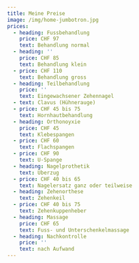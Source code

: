 ```yaml
---
title: Meine Preise
image: /img/home-jumbotron.jpg
prices:
  - heading: Fussbehandlung
    price: CHF 97
    text: Behandlung normal
  - heading: ''
    price: CHF 85
    text: Behandlung klein
  - price: CHF 110
    text: Behandlung gross
  - heading: Teilbehandlung
    price: ''
    text: Eingewachsener Zehennagel
  - text: Clavus (Hühnerauge)
  - price: CHF 45 bis 75
    text: Hornhautbehandlung
  - heading: Orthonoyxie
    price: CHF 45
    text: Klebespangen
  - price: CHF 60
    text: Flachspangen
  - price: CHF 90
    text: U-Spange
  - heading: Nagelprothetik
    text: Überzug
  - price: CHF 40 bis 65
    text: Nagelersatz ganz oder teilweise
  - heading: Zehenorthese
    text: Zehenkeil
  - price: CHF 40 bis 75
    text: Zehenkuppenheber
  - heading: Massage
    price: CHF 65
    text: Fuss- und Unterschenkelmassage
  - heading: Nachkontrolle
    price: ''
    text: nach Aufwand
---
```



